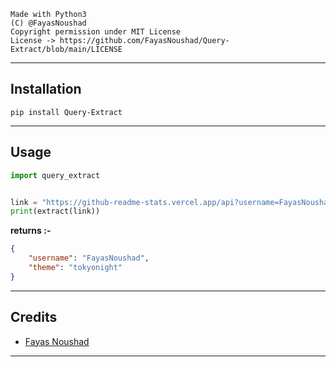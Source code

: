 ```
Made with Python3
(C) @FayasNoushad
Copyright permission under MIT License
License -> https://github.com/FayasNoushad/Query-Extract/blob/main/LICENSE
```

---

## Installation

```
pip install Query-Extract
```

---

## Usage

```py
import query_extract


link = "https://github-readme-stats.vercel.app/api?username=FayasNoushad&theme=tokyonight"
print(extract(link))
```
**returns :-**
```json
{
    "username": "FayasNoushad",
    "theme": "tokyonight"
}
```
---

## Credits

- [Fayas Noushad](https://github.com/FayasNoushad)

---
